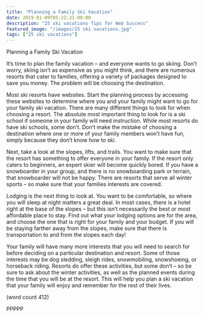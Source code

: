 ```yaml
---
title: "Planning a Family Ski Vacation"
date: 2019-01-09T05:22:31-08:00
description: "25 ski vacations Tips for Web Success"
featured_image: "/images/25 ski vacations.jpg"
tags: ["25 ski vacations"]
---
```


Planning a Family Ski Vacation

It’s time to plan the family vacation – and everyone 
wants to go skiing. Don’t worry, skiing isn’t as 
expensive as you might think, and there are 
numerous resorts that cater to families, offering a 
variety of packages designed to save you money. 
The problem will be choosing the destination.

Most ski resorts have websites. Start the planning 
process by accessing these websites to determine 
where you and your family might want to go for your 
family ski vacation. There are many different things to 
look for when choosing a resort. The absolute most 
important thing to look for is a ski school if someone 
in your family will need instruction. While most 
resorts do have ski schools, some don’t.  Don’t 
make the mistake of choosing a destination where 
one or more of your family members won’t have fun, 
simply because they don’t know how to ski. 

Next, take a look at the slopes, lifts, and trails. You 
want to make sure that the resort has something to 
offer everyone in your family. If the resort only caters 
to beginners, an expert skier will become quickly 
bored. If you have a snowboarder in your group, and 
there is no snowboarding park or terrain, that 
snowboarder will not be happy. There are resorts 
that serve all winter sports – so make sure that your 
families interests are covered. 

Lodging is the next thing to look at. You want to be 
comfortable, so where you will sleep at night matters 
a great deal. In most cases, there is a hotel right at 
the base of the slopes – but this isn’t necessarily the 
best or most affordable place to stay. Find out what 
your lodging options are for the area, and choose 
the one that is right for your family and your budget.
If you will be staying farther away from the slopes, 
make sure that there is transportation to and from 
the slopes each day!

Your family will have many more interests that you 
will need to search for before deciding on a particular 
destination and resort. Some of those interests may 
be dog sledding, sleigh rides, snowmobiling, 
snowshoeing, or horseback riding. Resorts do offer 
these activities, but some don’t – so be sure to ask 
about the winter activities, as well as the planned 
events during the time that you will be at the resort. 
This will help you plan a ski vacation that your family 
will enjoy and remember for the rest of their lives.

(word count 412)

PPPPP

